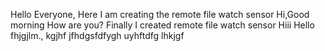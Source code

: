 Hello Everyone, Here I am creating the remote file watch sensor
Hi,Good morning
How are you?
Finally I created remote file watch sensor
Hiii
Hello
fhjgjlm.,
kgjhf
jfhdgsfdfygh
uyhftdfg
lhkjgf
